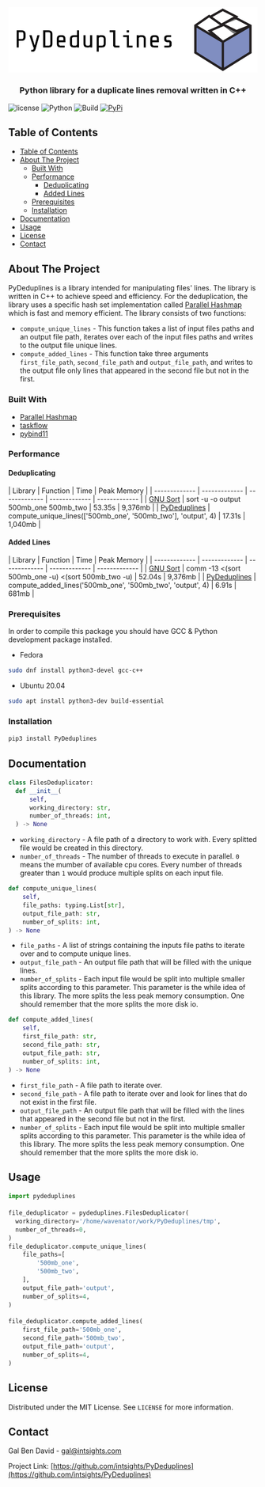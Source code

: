 <p align="center">
    <a href="https://github.com/intsights/PyDeduplines">
        <img src="https://raw.githubusercontent.com/intsights/PyDeduplines/master/images/logo.png" alt="Logo">
    </a>
    <h3 align="center">
        Python library for a duplicate lines removal written in C++
    </h3>
</p>

![license](https://img.shields.io/badge/MIT-License-blue)
![Python](https://img.shields.io/badge/Python-3.6%20%7C%203.7%20%7C%203.8%20%7C%20pypy3-blue)
![Build](https://github.com/intsights/PyDeduplines/workflows/Build/badge.svg)
[![PyPi](https://img.shields.io/pypi/v/PyDeduplines.svg)](https://pypi.org/project/PyDeduplines/)

## Table of Contents

- [Table of Contents](#table-of-contents)
- [About The Project](#about-the-project)
  - [Built With](#built-with)
  - [Performance](#performance)
    - [Deduplicating](#deduplicating)
    - [Added Lines](#added-lines)
  - [Prerequisites](#prerequisites)
  - [Installation](#installation)
- [Documentation](#documentation)
- [Usage](#usage)
- [License](#license)
- [Contact](#contact)


## About The Project

PyDeduplines is a library intended for manipulating files' lines. The library is written in C++ to achieve speed and efficiency. For the deduplication, the library uses a specific hash set implementation called [Parallel Hashmap](https://github.com/greg7mdp/parallel-hashmap) which is fast and memory efficient.
The library consists of two functions:
- `compute_unique_lines` - This function takes a list of input files paths and an output file path, iterates over each of the input files paths and writes to the output file unique lines.
- `compute_added_lines` - This function take three arguments `first_file_path`, `second_file_path` and `output_file_path`, and writes to the output file only lines that appeared in the second file but not in the first.


### Built With

* [Parallel Hashmap](https://github.com/greg7mdp/parallel-hashmap)
* [taskflow](https://github.com/taskflow/taskflow)
* [pybind11](https://github.com/pybind/pybind11)


### Performance

#### Deduplicating
| Library  | Function | Time | Peak Memory |
| ------------- | ------------- | ------------- | ------------- | ------------- |
| [GNU Sort](https://www.gnu.org/software/coreutils/) | sort -u -o output 500mb_one 500mb_two | 53.35s | 9,376mb |
| [PyDeduplines](https://github.com/intsights/PyDeduplines) | compute_unique_lines(['500mb_one', '500mb_two'], 'output', 4) | 17.31s | 1,040mb |

#### Added Lines
| Library  | Function | Time | Peak Memory |
| ------------- | ------------- | ------------- | ------------- | ------------- |
| [GNU Sort](https://www.gnu.org/software/coreutils/) | comm -13 <(sort 500mb_one -u) <(sort 500mb_two -u) | 52.04s | 9,376mb |
| [PyDeduplines](https://github.com/intsights/PyDeduplines) | compute_added_lines('500mb_one', '500mb_two', 'output', 4) | 6.91s | 681mb |


### Prerequisites

In order to compile this package you should have GCC & Python development package installed.
* Fedora
```sh
sudo dnf install python3-devel gcc-c++
```
* Ubuntu 20.04
```sh
sudo apt install python3-dev build-essential
```

### Installation

```sh
pip3 install PyDeduplines
```


## Documentation

```python
class FilesDeduplicator:
  def __init__(
      self,
      working_directory: str,
      number_of_threads: int,
  ) -> None
```
- `working_directory` - A file path of a directory to work with. Every splitted file would be created in this directory.
- `number_of_threads` - The number of threads to execute in parallel. `0` means the mumber of available cpu cores. Every number of threads greater than `1` would produce multiple splits on each input file.


```python
def compute_unique_lines(
    self,
    file_paths: typing.List[str],
    output_file_path: str,
    number_of_splits: int,
) -> None
```
- `file_paths` - A list of strings containing the inputs file paths to iterate over and to compute unique lines.
- `output_file_path` - An output file path that will be filled with the unique lines.
- `number_of_splits` - Each input file would be split into multiple smaller splits according to this parameter. This parameter is the while idea of this library. The more splits the less peak memory consumption. One should remember that the more splits the more disk io.


```python
def compute_added_lines(
    self,
    first_file_path: str,
    second_file_path: str,
    output_file_path: str,
    number_of_splits: int,
) -> None
```
- `first_file_path` - A file path to iterate over.
- `second_file_path` - A file path to iterate over and look for lines that do not exist in the first file.
- `output_file_path` - An output file path that will be filled with the lines that appeared in the second file but not in the first.
- `number_of_splits` - Each input file would be split into multiple smaller splits according to this parameter. This parameter is the while idea of this library. The more splits the less peak memory consumption. One should remember that the more splits the more disk io.


## Usage

```python
import pydeduplines

file_deduplicator = pydeduplines.FilesDeduplicator(
  working_directory='/home/wavenator/work/PyDeduplines/tmp',
  number_of_threads=0,
)
file_deduplicator.compute_unique_lines(
    file_paths=[
        '500mb_one',
        '500mb_two',
    ],
    output_file_path='output',
    number_of_splits=4,
)

file_deduplicator.compute_added_lines(
    first_file_path='500mb_one',
    second_file_path='500mb_two',
    output_file_path='output',
    number_of_splits=4,
)
```


## License

Distributed under the MIT License. See `LICENSE` for more information.


## Contact

Gal Ben David - gal@intsights.com

Project Link: [https://github.com/intsights/PyDeduplines](https://github.com/intsights/PyDeduplines)
